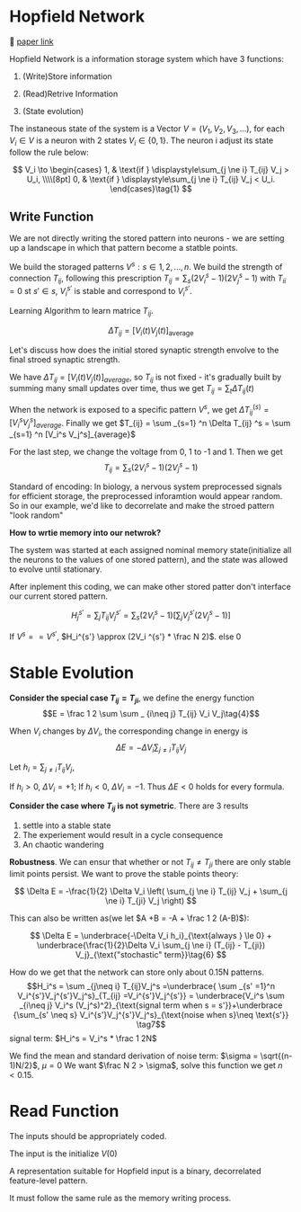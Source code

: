 # Hopfield Network

📕 [paper link](https://pmc.ncbi.nlm.nih.gov/articles/PMC346238/)

Hopfield Network is a information storage system which have 3 functions:
1. (Write)Store information

2. (Read)Retrive Information

3. (State evolution)


The instaneous state of the system is a Vector $V = (V_1, V_2, V_3, ...)$, for each $V_i \in V$ is a neuron with 2 states $V_i \in \{0, 1\}$. The neuron i adjust its state follow the rule below: 

$$
V_i \to 
\begin{cases}
1, & \text{if } \displaystyle\sum_{j \ne i} T_{ij} V_j > U_i, \\\\[8pt]
0, & \text{if } \displaystyle\sum_{j \ne i} T_{ij} V_j < U_i.
\end{cases}\tag{1}
$$
## Write Function

We are not directly writing the stored pattern into neurons - we are setting up a landscape in which that pattern become a statble points.

We build the storaged patterns $V^s: s \in {1,2,...,n}$. We build the strength of connection $T_{ij}$, following this prescription $T_{ij} = \sum _s (2 V_i ^s -1)(2 V_j ^s  - 1)$ with $T_{ii} = 0$ st $s' \in s$, $V_i ^{s'}$ is stable and correspond to $V_i ^{s'}$.

Learning Algorithm to learn matrice $T_{ij}$. 

$$
\Delta T_{ij} = [V_i(t) V_j(t)]_{\text{average}} \tag{2}
$$

Let's discuss how does the initial stored synaptic strength envolve to the final stroed synaptic strength.

We have $\Delta T_{ij} = [V_i(t) V_j(t)]_{average}$, so $T_{ij}$ is not fixed - it's gradually built by summing many small updates over time, thus we get $T_{ij} = \sum _t \Delta T_{ij} (t)$


When the network is exposed to a specific pattern $V^s$, we get $\Delta T_{ij}^{(s)} = [V^s_iV^s_j]_{average}$. Finally we get $T_{ij} = \sum _{s=1} ^n \Delta T_{ij} ^s = \sum _{s=1} ^n [V_i^s V_j^s]_{average}$

For the last step, we change the voltage from 0, 1 to -1 and 1. Then we get $$T_{ij} = \sum _s (2 V_i ^s -1)(2 V_j ^s  - 1)\tag{3}$$


Standard of encoding:
In biology, a nervous system preprocessed signals for efficient storage, the preprocessed inforamtion would appear random. So in our example, we'd like to decorrelate and make the stroed pattern "look random"

**How to wrtie memory into our netwrok?**

The system was started at each assigned nominal memory state(initialize all the neurons to the values of one stored pattern), and the state was allowed to evolve until stationary.

After inplement this coding, we can make other stored patter don't interface our current stored pattern.

$$H^{s'}_j = \sum _j T_{ij} V_j^{s'} = \sum_s (2V_i^s -1)[\sum_jV_j ^{s'}(2V_j^s -1)]$$

If $V^s == V^{s'}$, $H_i^{s'} \approx (2V_i ^{s'} * \frac N 2)$. else 0

# Stable Evolution

**Consider the special case $T_{ij} = T_{ji}$**, we define the energy function $$E = \frac 1 2 \sum \sum _ {i\neq j} T_{ij} V_i V_j\tag{4}$$

When $V_i$ changes by $\Delta V_i$, the corresponding change in energy is $$\Delta E = - \Delta V_i \sum _{j \neq i }T_{ij}V_j\tag{5}$$

Let $h_i = \sum _{j \neq i }T_{ij}V_j$,

If $h_i > 0$, $\Delta V_i = +1$; If $h_i <0$, $\Delta V_i = -1$. Thus $\Delta E < 0$ holds for every formula.

**Consider the case where $T_{ij}$ is not symetric**. There are 3 results

1. settle into a stable state
2. The experiement would result in a cycle consequence
3. An chaotic wandering


**Robustness**. We can ensur that whether or not $T_{ij} \neq T_{ji}$ there are only stable limit points persist. We want to prove the stable points theory:

$$
\Delta E 
= -\frac{1}{2} \Delta V_i 
\left( 
\sum_{j \ne i} T_{ij} V_j 
+ 
\sum_{j \ne i} T_{ji} V_j 
\right)
$$

This can also be written as(we let $A +B = -A + \frac 1 2 (A-B)$):

$$
\Delta E 
= \underbrace{-\Delta V_i h_i}_{\text{always } \le 0}
+ 
\underbrace{\frac{1}{2}\Delta V_i \sum_{j \ne i} (T_{ij} - T_{ji}) V_j}_{\text{"stochastic" term}}\tag{6}
$$

How do we get that the network can store only about 0.15N patterns.
$$H_i^s = \sum _{j\neq i} T_{ij}V_j^s =\underbrace{ \sum _{s' =1}^n V_i^{s'}V_j^{s'}V_j^s}_{T_{ij} =V_i^{s'}V_j^{s'}} = \underbrace{V_i^s \sum _{i\neq j} V_i^s (V_j^s)^2}_{\text{signal term when s = s'}}+\underbrace {\sum_{s' \neq s} V_i^{s'}V_j^{s'}V_j^s}_{\text{noise when s}\neq \text{s'}} \tag7$$
signal term: $H_i^s = V_i^s * \frac 1 2N$

We find the mean and standard derivation of noise term: $\sigma = \sqrt{(n-1)N/2}$, $\mu = 0$
We want $\frac N 2 > \sigma$, solve this function we get $n <0.15$.

# Read Function

The inputs should be appropriately coded.

The input is the initialize $V(0)$

A representation suitable for Hopfield input is a binary, decorrelated feature-level pattern.

It must follow the same rule as the memory writing process.